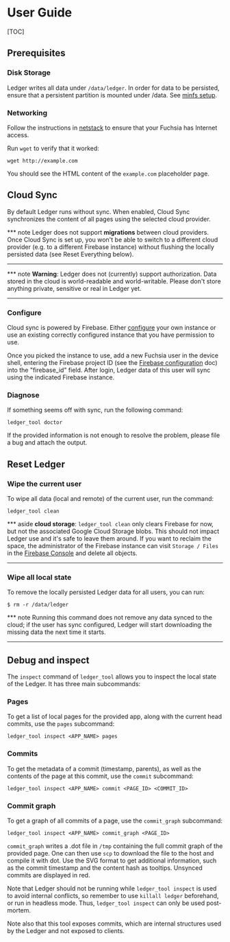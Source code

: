 # User Guide

[TOC]

## Prerequisites

### Disk Storage

Ledger writes all data under `/data/ledger`. In order for data to be persisted,
ensure that a persistent partition is mounted under /data. See [minfs
setup](https://fuchsia.googlesource.com/magenta/+/master/docs/minfs.md).

### Networking

Follow the instructions in
[netstack](https://fuchsia.googlesource.com/netstack/+/d24151e74c745358b102f4f33a3c5f4d720ddc52/README.md)
to ensure that your Fuchsia has Internet access.

Run `wget` to verify that it worked:

```
wget http://example.com
```

You should see the HTML content of the `example.com` placeholder page.

## Cloud Sync

By default Ledger runs without sync. When enabled, Cloud Sync synchronizes the
content of all pages using the selected cloud provider.

*** note
Ledger does not support **migrations** between cloud providers. Once
Cloud Sync is set up, you won't be able to switch to a different cloud provider
(e.g. to a different Firebase instance) without flushing the locally persisted
data (see Reset Everything below).
***

*** note
**Warning**: Ledger does not (currently) support authorization. Data stored in
the cloud is world-readable and world-writable. Please don't store anything
private, sensitive or real in Ledger yet.
***

### Configure

Cloud sync is powered by Firebase. Either [configure](firebase.md) your own
instance or use an existing correctly configured instance that you have
permission to use.

Once you picked the instance to use, add a new Fuchsia user in the device shell,
entering the Firebase project ID (see the [Firebase configuration](firebase.md)
doc) into the "firebase_id" field. After login, Ledger data of this user will
sync using the indicated Firebase instance.

### Diagnose

If something seems off with sync, run the following command:

```
ledger_tool doctor
```

If the provided information is not enough to resolve the problem, please file a
bug and attach the output.

## Reset Ledger

### Wipe the current user
To wipe all data (local and remote) of the current user, run the command:

```
ledger_tool clean
```

*** aside
**cloud storage**: `ledger_tool clean` only clears Firebase for now, but not the
associated Google Cloud Storage blobs. This should not impact Ledger use and
it's safe to leave them around. If you want to reclaim the space, the
administrator of the Firebase instance can visit `Storage / Files` in the
[Firebase Console](https://console.firebase.google.com/) and delete all objects.
***

### Wipe all local state

To remove the locally persisted Ledger data for all users, you can run:

```
$ rm -r /data/ledger
```

*** note
Running this command does not remove any data synced to the cloud; if the user
has sync configured, Ledger will start downloading the missing data the next
time it starts.
***


## Debug and inspect

The `inspect` command of `ledger_tool` allows you to inspect the local state of
the Ledger. It has three main subcommands:

### Pages
To get a list of local pages for the provided app, along with the current head
commits, use the `pages` subcommand:

```
ledger_tool inspect <APP_NAME> pages
```

### Commits
To get the metadata of a commit (timestamp, parents), as well as the contents
of the page at this commit, use the `commit` subcommand:

```
ledger_tool inspect <APP_NAME> commit <PAGE_ID> <COMMIT_ID>
```

### Commit graph
To get a graph of all commits of a page, use the `commit_graph` subcommand:

```
ledger_tool inspect <APP_NAME> commit_graph <PAGE_ID>
```

`commit_graph` writes a .dot file in `/tmp` containing the full commit graph of
the provided page. One can then use `scp` to download the file to the host and
compile it with dot. Use the SVG format to get additional information, such as
the commit timestamp and the content hash as tooltips. Unsynced commits are
displayed in red.

Note that Ledger should not be running while `ledger_tool inspect` is used to
avoid internal conflicts, so remember to use `killall ledger` beforehand, or
run in headless mode. Thus, `ledger_tool inspect` can only be used post-mortem.

Note also that this tool exposes commits, which are internal structures used by
the Ledger and not exposed to clients.
